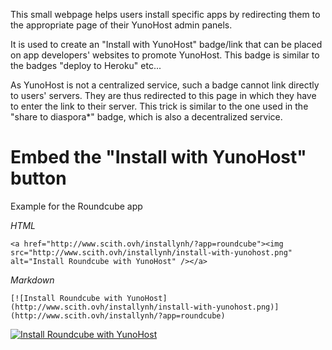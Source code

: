 This small webpage helps users install specific apps by redirecting them to the appropriate page of their YunoHost admin panels.

It is used to create an "Install with YunoHost" badge/link that can be placed on app developers' websites to promote YunoHost. This badge is similar to the badges "deploy to Heroku" etc...

As YunoHost is not a centralized service, such a badge cannot link directly to users' servers. They are thus redirected to this page in which they have to enter the link to their server. This trick is similar to the one used in the "share to diaspora*" badge, which is also a decentralized service.


# Embed the "Install with YunoHost" button

Example for the Roundcube app

*HTML*

`<a href="http://www.scith.ovh/installynh/?app=roundcube"><img src="http://www.scith.ovh/installynh/install-with-yunohost.png" alt="Install Roundcube with YunoHost" /></a>`

*Markdown*

`[![Install Roundcube with YunoHost](http://www.scith.ovh/installynh/install-with-yunohost.png)](http://www.scith.ovh/installynh/?app=roundcube)`

[![Install Roundcube with YunoHost](http://www.scith.ovh/installynh/install-with-yunohost.png)](http://www.scith.ovh/installynh/?app=roundcube)

